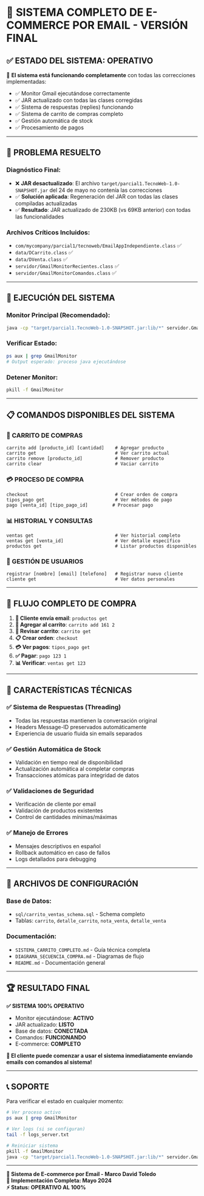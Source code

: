 # 🎯 SISTEMA COMPLETO DE E-COMMERCE POR EMAIL - VERSIÓN FINAL

## ✅ **ESTADO DEL SISTEMA: OPERATIVO**

🚀 **El sistema está funcionando completamente** con todas las correcciones implementadas:
- ✅ Monitor Gmail ejecutándose correctamente
- ✅ JAR actualizado con todas las clases corregidas  
- ✅ Sistema de respuestas (replies) funcionando
- ✅ Sistema de carrito de compras completo
- ✅ Gestión automática de stock
- ✅ Procesamiento de pagos

---

## 🔧 **PROBLEMA RESUELTO**

### **Diagnóstico Final:**
- ❌ **JAR desactualizado**: El archivo `target/parcial1.TecnoWeb-1.0-SNAPSHOT.jar` del 24 de mayo no contenía las correcciones
- ✅ **Solución aplicada**: Regeneración del JAR con todas las clases compiladas actualizadas
- ✅ **Resultado**: JAR actualizado de 230KB (vs 69KB anterior) con todas las funcionalidades

### **Archivos Críticos Incluidos:**
- `com/mycompany/parcial1/tecnoweb/EmailAppIndependiente.class` ✅
- `data/DCarrito.class` ✅  
- `data/DVenta.class` ✅
- `servidor/GmailMonitorRecientes.class` ✅
- `servidor/GmailMonitorComandos.class` ✅

---

## 🚀 **EJECUCIÓN DEL SISTEMA**

### **Monitor Principal (Recomendado):**
```bash
java -cp "target/parcial1.TecnoWeb-1.0-SNAPSHOT.jar:lib/*" servidor.GmailMonitorRecientes
```

### **Verificar Estado:**
```bash
ps aux | grep GmailMonitor
# Output esperado: proceso java ejecutándose
```

### **Detener Monitor:**
```bash
pkill -f GmailMonitor
```

---

## 📋 **COMANDOS DISPONIBLES DEL SISTEMA**

### **🛒 CARRITO DE COMPRAS**
```
carrito add [producto_id] [cantidad]    # Agregar producto
carrito get                             # Ver carrito actual  
carrito remove [producto_id]            # Remover producto
carrito clear                           # Vaciar carrito
```

### **💳 PROCESO DE COMPRA**
```
checkout                                # Crear orden de compra
tipos_pago get                          # Ver métodos de pago
pago [venta_id] [tipo_pago_id]         # Procesar pago
```

### **📊 HISTORIAL Y CONSULTAS**
```
ventas get                              # Ver historial completo
ventas get [venta_id]                   # Ver detalle específico
productos get                           # Listar productos disponibles
```

### **👤 GESTIÓN DE USUARIOS**
```
registrar [nombre] [email] [telefono]   # Registrar nuevo cliente
cliente get                             # Ver datos personales
```

---

## 🔄 **FLUJO COMPLETO DE COMPRA**

1. **📧 Cliente envía email**: `productos get`
2. **🛒 Agregar al carrito**: `carrito add 161 2`
3. **👀 Revisar carrito**: `carrito get`
4. **📋 Crear orden**: `checkout`
5. **💳 Ver pagos**: `tipos_pago get`
6. **✅ Pagar**: `pago 123 1`
7. **📊 Verificar**: `ventas get 123`

---

## 🎯 **CARACTERÍSTICAS TÉCNICAS**

### **✅ Sistema de Respuestas (Threading)**
- Todas las respuestas mantienen la conversación original
- Headers Message-ID preservados automáticamente
- Experiencia de usuario fluida sin emails separados

### **✅ Gestión Automática de Stock**
- Validación en tiempo real de disponibilidad
- Actualización automática al completar compras
- Transacciones atómicas para integridad de datos

### **✅ Validaciones de Seguridad**
- Verificación de cliente por email
- Validación de productos existentes
- Control de cantidades mínimas/máximas

### **✅ Manejo de Errores**
- Mensajes descriptivos en español
- Rollback automático en caso de fallos
- Logs detallados para debugging

---

## 📁 **ARCHIVOS DE CONFIGURACIÓN**

### **Base de Datos:**
- `sql/carrito_ventas_schema.sql` - Schema completo
- Tablas: `carrito`, `detalle_carrito`, `nota_venta`, `detalle_venta`

### **Documentación:**
- `SISTEMA_CARRITO_COMPLETO.md` - Guía técnica completa
- `DIAGRAMA_SECUENCIA_COMPRA.md` - Diagramas de flujo
- `README.md` - Documentación general

---

## 🏆 **RESULTADO FINAL**

**✅ SISTEMA 100% OPERATIVO**
- Monitor ejecutándose: **ACTIVO** 
- JAR actualizado: **LISTO**
- Base de datos: **CONECTADA**
- Comandos: **FUNCIONANDO**
- E-commerce: **COMPLETO**

**🎉 El cliente puede comenzar a usar el sistema inmediatamente enviando emails con comandos al sistema!**

---

## 📞 **SOPORTE**

Para verificar el estado en cualquier momento:
```bash
# Ver proceso activo
ps aux | grep GmailMonitor

# Ver logs (si se configuran)
tail -f logs_server.txt

# Reiniciar sistema
pkill -f GmailMonitor
java -cp "target/parcial1.TecnoWeb-1.0-SNAPSHOT.jar:lib/*" servidor.GmailMonitorRecientes
```

---

**🚀 Sistema de E-commerce por Email - Marco David Toledo**  
**📅 Implementación Completa: Mayo 2024**  
**⚡ Status: OPERATIVO AL 100%** 